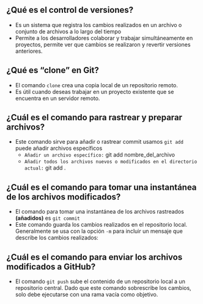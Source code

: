 
## ¿Qué es el control de versiones?
- Es un sistema que registra los cambios realizados en un archivo o conjunto de archivos a lo largo del tiempo
- Permite a los desarrolladores colaborar y trabajar simultáneamente en proyectos, permite ver que cambios se realizaron y revertir versiones anteriores.

## ¿Qué es “clone” en Git?
- El comando `clone` crea una copia local de un repositorio remoto.
- Es útil cuando deseas trabajar en un proyecto existente que se encuentra en un servidor remoto.

## ¿Cuál es el comando para rastrear y preparar archivos?
- Este comando sirve para añadir o rastrear commit usamos `git add` puede añadir archivos específicos
    - `Añadir un archivo específico:`
git add nombre_del_archivo
    - `Añadir todos los archivos nuevos o modificados en el directorio actual:`
git add .

## ¿Cuál es el comando para tomar una instantánea de los archivos modificados?
- El comando para tomar una instantánea de los archivos rastreados __(añadidos)__ es `git commit`
- Este comando guarda los cambios realizados en el repositorio local. Generalmente se usa con la opción `-m` para incluir un mensaje que describe los cambios realizados:

## ¿Cuál es el comando para enviar los archivos modificados a GitHub?
- El comando `git push` sube el contenido de un repositorio local a un repositorio central. Dado que este comando sobrescribe los cambios, solo debe ejecutarse con una rama vacía como objetivo.